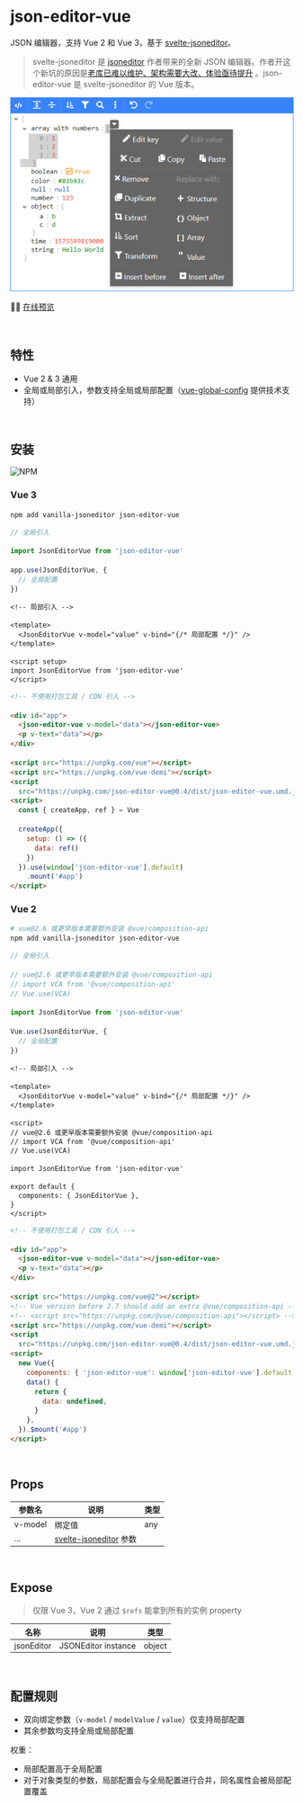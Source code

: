 # json-editor-vue

JSON 编辑器，支持 Vue 2 和 Vue 3，基于 [svelte-jsoneditor](https://github.com/josdejong/svelte-jsoneditor)。

> svelte-jsoneditor 是 [jsoneditor](https://github.com/josdejong/jsoneditor) 作者带来的全新 JSON 编辑器。作者开这个新坑的原因是[老库已难以维护、架构需要大改、体验亟待提升](https://github.com/josdejong/jsoneditor/issues/1223) 。json-editor-vue 是 svelte-jsoneditor 的 Vue 版本。

![jsoneditor_screenshot](./jsoneditor_screenshot.png)

🤹‍♂️ [在线预览](https://cloydlau.github.io/demo/json-editor-vue.html)

<br>

## 特性

- Vue 2 & 3 通用
- 全局或局部引入，参数支持全局或局部配置（[vue-global-config](https://github.com/cloydlau/vue-global-config) 提供技术支持）

<br>

## 安装

![NPM](https://nodei.co/npm/json-editor-vue.png)

### Vue 3

```sh
npm add vanilla-jsoneditor json-editor-vue
```

```ts
// 全局引入

import JsonEditorVue from 'json-editor-vue'

app.use(JsonEditorVue, {
  // 全局配置
})
```

```vue
<!-- 局部引入 -->

<template>
  <JsonEditorVue v-model="value" v-bind="{/* 局部配置 */}" />
</template>

<script setup>
import JsonEditorVue from 'json-editor-vue'
</script>
```

```html
<!-- 不使用打包工具 / CDN 引入 -->

<div id="app">
  <json-editor-vue v-model="data"></json-editor-vue>
  <p v-text="data"></p>
</div>

<script src="https://unpkg.com/vue"></script>
<script src="https://unpkg.com/vue-demi"></script>
<script
  src="https://unpkg.com/json-editor-vue@0.4/dist/json-editor-vue.umd.js"></script>
<script>
  const { createApp, ref } = Vue

  createApp({
    setup: () => ({
      data: ref()
    })
  }).use(window['json-editor-vue'].default)
    .mount('#app')
</script>
```

### Vue 2

```sh
# vue@2.6 或更早版本需要额外安装 @vue/composition-api
npm add vanilla-jsoneditor json-editor-vue
```

```ts
// 全局引入

// vue@2.6 或更早版本需要额外安装 @vue/composition-api
// import VCA from '@vue/composition-api'
// Vue.use(VCA)

import JsonEditorVue from 'json-editor-vue'

Vue.use(JsonEditorVue, {
  // 全局配置
})
```

```vue
<!-- 局部引入 -->

<template>
  <JsonEditorVue v-model="value" v-bind="{/* 局部配置 */}" />
</template>

<script>
// vue@2.6 或更早版本需要额外安装 @vue/composition-api
// import VCA from '@vue/composition-api'
// Vue.use(VCA)

import JsonEditorVue from 'json-editor-vue'

export default {
  components: { JsonEditorVue },
}
</script>
```

```html
<!-- 不使用打包工具 / CDN 引入 -->

<div id="app">
  <json-editor-vue v-model="data"></json-editor-vue>
  <p v-text="data"></p>
</div>

<script src="https://unpkg.com/vue@2"></script>
<!-- Vue version before 2.7 should add an extra @vue/composition-api -->
<!-- <script src="https://unpkg.com/@vue/composition-api"></script> -->
<script src="https://unpkg.com/vue-demi"></script>
<script
  src="https://unpkg.com/json-editor-vue@0.4/dist/json-editor-vue.umd.js"></script>
<script>
  new Vue({
    components: { 'json-editor-vue': window['json-editor-vue'].default },
    data() {
      return {
        data: undefined,
      }
    },
  }).$mount('#app')
</script>
```

<br>

## Props

| 参数名  | 说明                                                                      | 类型 |
| ------- | ------------------------------------------------------------------------- | ---- |
| v-model | 绑定值                                                                    | any  |
| ...     | [svelte-jsoneditor](https://github.com/josdejong/svelte-jsoneditor/) 参数 |

<br>

## Expose

> 仅限 Vue 3，Vue 2 通过 `$refs` 能拿到所有的实例 property

| 名称       | 说明                | 类型   |
| ---------- | ------------------- | ------ |
| jsonEditor | JSONEditor instance | object |

<br>

## 配置规则

- 双向绑定参数（`v-model` / `modelValue` / `value`）仅支持局部配置
- 其余参数均支持全局或局部配置

权重：

- 局部配置高于全局配置
- 对于对象类型的参数，局部配置会与全局配置进行合并，同名属性会被局部配置覆盖
